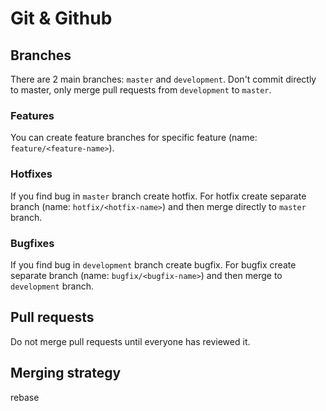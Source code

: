 # Git & Github

## Branches

There are 2 main branches: `master` and `development`. Don't commit directly to master, only merge pull requests from `development` to `master`.

### Features

You can create feature branches for specific feature (name: `feature/<feature-name>`).

### Hotfixes

If you find bug in `master` branch create hotfix. For hotfix create separate branch (name: `hotfix/<hotfix-name>`) and then merge directly to `master` branch.

### Bugfixes

If you find bug in `development` branch create bugfix. For bugfix create separate branch (name: `bugfix/<bugfix-name>`) and then merge to `development` branch.

## Pull requests

Do not merge pull requests until everyone has reviewed it.

## Merging strategy

rebase
